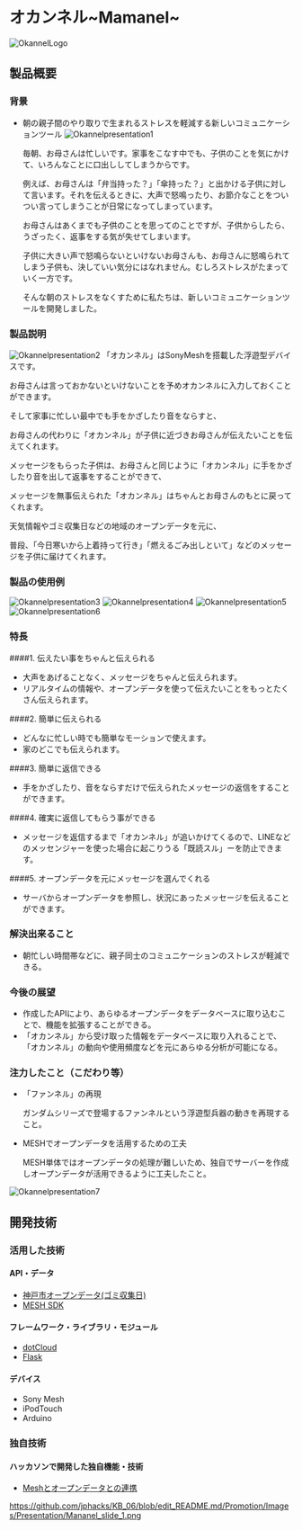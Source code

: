 # オカンネル~Mamanel~
![OkannelLogo](http://github.com/jphacks/KB_06/blob/Images/Presentation/Mananel_slide_1.png)
## 製品概要
### 背景
* 朝の親子間のやり取りで生まれるストレスを軽減する新しいコミュニケーションツール
![Okannelpresentation1](http://github.com/jphacks/KB_06/blob/Images/Presentation/Mananel_slide_2.png)

   毎朝、お母さんは忙しいです。家事をこなす中でも、子供のことを気にかけて、いろんなことに口出ししてしまうからです。

   例えば、お母さんは「弁当持った？」「傘持った？」と出かける子供に対して言います。それを伝えるときに、大声で怒鳴ったり、お節介なことをついつい言ってしまうことが日常になってしまっています。

   お母さんはあくまでも子供のことを思ってのことですが、子供からしたら、うざったく、返事をする気が失せてしまいます。

   子供に大きい声で怒鳴らないといけないお母さんも、お母さんに怒鳴られてしまう子供も、決していい気分にはなれません。むしろストレスがたまっていく一方です。

   そんな朝のストレスをなくすために私たちは、新しいコミュニケーションツールを開発しました。

### 製品説明
![Okannelpresentation2](http://github.com/jphacks/KB_06/blob/Images/Presentation/Mananel_slide_3.png)
   「オカンネル」はSonyMeshを搭載した浮遊型デバイスです。

   お母さんは言っておかないといけないことを予めオカンネルに入力しておくことができます。

   そして家事に忙しい最中でも手をかざしたり音をならすと、

   お母さんの代わりに「オカンネル」が子供に近づきお母さんが伝えたいことを伝えてくれます。

   メッセージをもらった子供は、お母さんと同じように「オカンネル」に手をかざしたり音を出して返事をすることができて、

   メッセージを無事伝えられた「オカンネル」はちゃんとお母さんのもとに戻ってくれます。

   天気情報やゴミ収集日などの地域のオープンデータを元に、

   普段、「今日寒いから上着持って行き」「燃えるごみ出しといて」などのメッセージを子供に届けてくれます。

### 製品の使用例
![Okannelpresentation3](http://github.com/jphacks/KB_06/blob/Images/Presentation/Mananel_slide_4.png)
![Okannelpresentation4](http://github.com/jphacks/KB_06/blob/Images/Presentation/Mananel_slide_5.png)
![Okannelpresentation5](http://github.com/jphacks/KB_06/blob/Images/Presentation/Mananel_slide_6.png)
![Okannelpresentation6](http://github.com/jphacks/KB_06/blob/Images/Presentation/Mananel_slide_7.png)

### 特長
####1. 伝えたい事をちゃんと伝えられる
   * 大声をあげることなく、メッセージをちゃんと伝えられます。
   * リアルタイムの情報や、オープンデータを使って伝えたいことをもっとたくさん伝えられます。

####2. 簡単に伝えられる
   * どんなに忙しい時でも簡単なモーションで使えます。
   * 家のどこでも伝えられます。

####3. 簡単に返信できる
   * 手をかざしたり、音をならすだけで伝えられたメッセージの返信をすることができます。

####4. 確実に返信してもらう事ができる
   * メッセージを返信するまで「オカンネル」が追いかけてくるので、LINEなどのメッセンジャーを使った場合に起こりうる「既読スル」ーを防止できます。

####5. オープンデータを元にメッセージを選んでくれる
   * サーバからオープンデータを参照し、状況にあったメッセージを伝えることができます。

### 解決出来ること
   * 朝忙しい時間帯などに、親子同士のコミュニケーションのストレスが軽減できる。

### 今後の展望
   * 作成したAPIにより、あらゆるオープンデータをデータベースに取り込むことで、機能を拡張することができる。
   * 「オカンネル」から受け取った情報をデータベースに取り入れることで、「オカンネル」の動向や使用頻度などを元にあらゆる分析が可能になる。

### 注力したこと（こだわり等）
   * 「ファンネル」の再現

      ガンダムシリーズで登場するファンネルという浮遊型兵器の動きを再現すること。

   * MESHでオープンデータを活用するための工夫

      MESH単体ではオープンデータの処理が難しいため、独自でサーバーを作成しオープンデータが活用できるように工夫したこと。
   
![Okannelpresentation7](http://github.com/jphacks/KB_06/blob/Images/Presentation/Mananel_slide_8.png)

## 開発技術
### 活用した技術
#### API・データ
   * [神戸市オープンデータ(ゴミ収集日)](http://www.city.kobe.lg.jp/information/opendata/catalogue.html)
   * [MESH SDK](https://meshprj.com/sdk/) 

#### フレームワーク・ライブラリ・モジュール
   * [dotCloud](https://www.dotcloud.com/)
   * [Flask](http://flask.pocoo.org/)

#### デバイス
   * Sony Mesh
   * iPodTouch
   * Arduino

### 独自技術
#### ハッカソンで開発した独自機能・技術
   * [Meshとオープンデータとの連携](/Promotion/developLog_Software_Web_API.md)

   https://github.com/jphacks/KB_06/blob/edit_README.md/Promotion/Images/Presentation/Mananel_slide_1.png